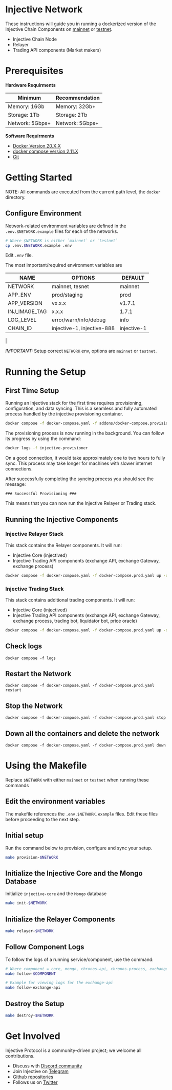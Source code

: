 # Injective Network

These instructions will guide you in running a dockerized version of the Injective Chain Components on [mainnet](#configure-environment) or [testnet](#configure-environment).

* Injective Chain Node
* Relayer
* Trading API components (Market makers)


# Prerequisites

**Hardware Requirments**

| Minimum          | Recommendation |
| -----------------| ---------------|
| Memory: 16Gb     | Memory: 32Gb+  |
| Storage: 1Tb     | Storage: 2Tb   |
| Network: 5Gbps+  | Network: 5Gbps+|


**Software Requirments**

* [Docker Version 20.X.X](get-docker-link)
* [docker compose version 2.11.X](get-compose-link)
* [Git](get-git-link)

# Getting Started

NOTE: All commands are executed from the current path level, the `docker` directory.


## Configure Environment

 Network-related environment variables are defined in the `.env.$NETWORK.example` files for each of the networks.

```bash
# Where $NETWORK is either `mainnet` or `testnet`
cp .env.$NETWORK.example .env
```

Edit `.env` file.

The most important/required environment variables are

| NAME         | OPTIONS                 | DEFAULT |
| -------------| ----------------------|---------|
| NETWORK      | mainnet, tesnet       | mainnet |
| APP_ENV      | prod/staging          | prod    |
| APP_VERSION  | vx.x.x          | v1.7.1    |
| INJ_IMAGE_TAG| x.x.x            | 1.7.1    |
| LOG_LEVEL    | error/warn/info/debug | info    |
| CHAIN_ID     | injective-1, injective-888 | injective-1 |
|


*IMPORTANT:* Setup correct `NETWORK` env, options are `mainnet` or `testnet`.

# Running the Setup

## First Time Setup

Running an Injective stack for the first time requires provisioning, configuration, and data syncing.
This is a seamless and fully automated process handled by the injective provisioning container.


```bash
docker compose -f docker-compose.yaml -f addons/docker-compose.provisioner.yaml up -d provisioner
```

The provisioning process is now running in the background. You can follow its progress by using the command:

```bash
docker logs -f injective-provisioner 
```

On a good connection, it would take approximately one to two hours to fully sync. This process may take longer for machines with slower internet connections.

After successfully completing the syncing process you should see the message:

`### Successful Provisioning ###`

This means that you can now run the Injective Relayer or Trading stack.


## Running the Injective Components

### Injective Relayer Stack ###

This stack contains the Relayer components. It will run:

* Injective Core (injectived)
* Injective Trading API components (exchange API, exchange Gateway, exchange process)

```bash
docker compose -f docker-compose.yaml -f docker-compose.prod.yaml up -d --remove-orphans mongo injective-core indexer-exchange-process indexer-exchange-api indexer-chronos-process indexer-chronos-api
```

### Injective Trading Stack ####

This stack contains additional trading components. It will run:

* Injective Core (injectived)
* Injective Trading API components (exchange API, exchange Gateway, exchange process, trading bot, liquidator bot, price oracle)

```bash
docker compose -f docker-compose.yaml -f docker-compose.prod.yaml up -d --remove-orphans
```

## Check logs

```
docker compose -f logs
```

## Restart the Network

```
docker compose -f docker-compose.yaml -f docker-compose.prod.yaml restart
```

## Stop the Network

```
docker compose -f docker-compose.yaml -f docker-compose.prod.yaml stop
```

## Down all the containers and delete the network

```
docker compose -f docker-compose.yaml -f docker-compose.prod.yaml down
```

# Using the Makefile
Replace `$NETWORK` with either `mainnet` or `testnet` when running these commands
## Edit the environment variables
The makefile references the `.env.$NETWORK.example` files. Edit these files before proceeding to the next step.
## Initial setup
Run the command below to provision, configure and sync your setup.

```bash
make provision-$NETWORK
```

## Initialize the Injective Core and the Mongo Database
Initialize `injective-core` and the `Mongo` database
```bash
make init-$NETWORK
```

## Initialize the Relayer Components
```bash
make relayer-$NETWORK
```

## Follow Component Logs
To follow the logs of a running service/component, use the command:
```bash
# Where component = core, mongo, chronos-api, chronos-process, exchange-api, exchange-process
make follow-$COMPONENT

# Example for viewing logs for the exchange-api
make follow-exchange-api
```

## Destroy the Setup
```bash
make destroy-$NETWORK
```
# Get Involved

Injective Protocol is a community-driven project; we welcome all contributions.

* Discuss with [Discord community][discord-community-link]
* Join Injective on [Telegram][telegram-community-link]
* [Github repositories][injective-github-repo]
* Follows us on [Twitter][injective-twitter-link]


[discord-community-link]: https://discord.com/invite/injective
[telegram-community-link]: https://t.me/joininjective
[injective-docs]: https://chain.injective.network/
[injective-twitter-link]: https://twitter.com/InjectiveLabs
[injective-github-repo]: https://github.com/InjectiveLabs
[get-docker-link]:https://docs.docker.com/get-docker/
[get-compose-link]: https://docs.docker.com/compose/install/
[get-git-link]: https://git-scm.com/book/en/v2/Getting-Started-Installing-Git
